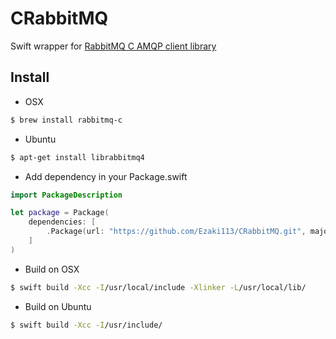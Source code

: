 # CRabbitMQ
Swift wrapper for [RabbitMQ C AMQP client library](https://github.com/alanxz/rabbitmq-c)

## Install

- OSX
```bash
$ brew install rabbitmq-c
```

- Ubuntu
```bash
$ apt-get install librabbitmq4
```

- Add dependency in your Package.swift
```swift
import PackageDescription

let package = Package(
	dependencies: [
		.Package(url: "https://github.com/Ezaki113/CRabbitMQ.git", majorVersion: 0, minor: 2)
	]
)
```

- Build on OSX
```bash
$ swift build -Xcc -I/usr/local/include -Xlinker -L/usr/local/lib/
```

- Build on Ubuntu
```bash
$ swift build -Xcc -I/usr/include/
```
